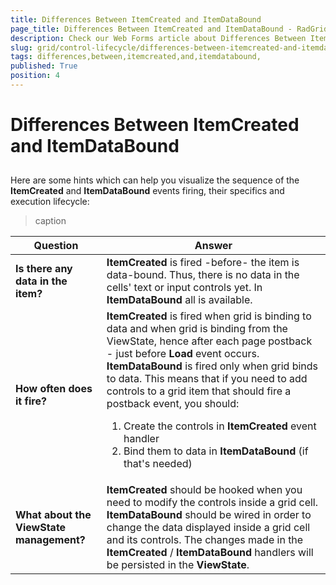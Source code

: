```yaml
---
title: Differences Between ItemCreated and ItemDataBound 
page_title: Differences Between ItemCreated and ItemDataBound - RadGrid
description: Check our Web Forms article about Differences Between ItemCreated and ItemDataBound.
slug: grid/control-lifecycle/differences-between-itemcreated-and-itemdatabound-
tags: differences,between,itemcreated,and,itemdatabound,
published: True
position: 4
---
```


# Differences Between ItemCreated and ItemDataBound 



## 

Here are some hints which can help you visualize the sequence of the **ItemCreated** and **ItemDataBound** events firing, their specifics and execution lifecycle:




>caption  

|  **Question**  |  **Answer**  |
| ------ | ------ |
| **Is there any data in the item?** | **ItemCreated** is fired -before- the item is data-bound. Thus, there is no data in the cells' text or input controls yet. In **ItemDataBound** all is available.|
| **How often does it fire?** | **ItemCreated** is fired when grid is binding to data and when grid is binding from the ViewState, hence after each page postback - just before **Load** event occurs. **ItemDataBound** is fired only when grid binds to data. This means that if you need to add controls to a grid item that should fire a postback event, you should: <ol><li>Create the controls in **ItemCreated** event handler</li><li>Bind them to data in **ItemDataBound** (if that's needed)</li></ol>|
| **What about the ViewState management?** | **ItemCreated** should be hooked when you need to modify the controls inside a grid cell. **ItemDataBound** should be wired in order to change the data displayed inside a grid cell and its controls. The changes made in the **ItemCreated** / **ItemDataBound** handlers will be persisted in the **ViewState**.|


